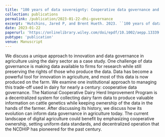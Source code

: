```yaml
---
title: "100 years of data sovereignty: Cooperative data governance and innovation in US dairy"
collection: publications
permalink: /publication/2023-01-22-dhi-governance
excerpt: 'Hutchins, Jared P, and Brent Hueth. 2023. ``100 years of data sovereignty: Cooperative data governance and innovation in US dairy.'' _Applied Economics Perspectives and Policy_ 1–-26 https://doi.org/10.1002/aepp.13339'
date: 2023-01-22
paperurl: 'https://onlinelibrary.wiley.com/doi/epdf/10.1002/aepp.13339'
pubtype: 'publication'
venue: Manuscript
---
```


We discuss a unique approach to innovation and data governance in agriculture using the dairy sector as a case study. One challenge of data governance is making data available to firms for research while still preserving the rights of those who produce the data. Data has become a powerful tool for innovation in agriculture, and most of this data is now produced on the farm. We examine one institutional approach to managing this trade-off used in dairy for nearly a century: cooperative data governance. The National Cooperative Dairy Herd Improvement Program is a decentralized system for collecting dairy farm data to produce valuable information on cattle genetics while keeping ownership of the data in the hands of the farmer. After discussing its history, we discuss how its evolution can inform data governance in agriculture today. The current landscape of digital agriculture could benefit by emphasizing cooperative ownership, setting uniform data standards, and decentralized operation that the NCDHIP has pioneered for the past century.
